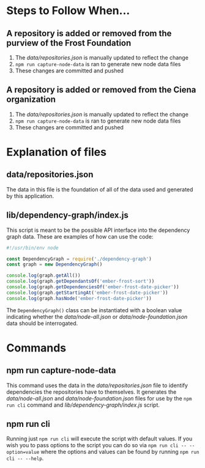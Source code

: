 

# Steps to Follow When...

## A repository is added or removed from the purview of the Frost Foundation

1. The _data/repositories.json_ is manually updated to reflect the change
2. `npm run capture-node-data` is ran to generate new node data files
3. These changes are committed and pushed

## A repository is added or removed from the Ciena organization

1. The _data/repositories.json_ is manually updated to reflect the change
2. `npm run capture-node-data` is ran to generate new node data files
3. These changes are committed and pushed


# Explanation of files

## data/repositories.json

The data in this file is the foundation of all of the data used and generated by this application.


## lib/dependency-graph/index.js

This script is meant to be the possible API interface into the dependency graph data.  These are examples of how can use the code:

```js
#!/usr/bin/env node

const DependencyGraph = require('./dependency-graph')
const graph = new DependencyGraph()

console.log(graph.getAll())
console.log(graph.getDependantsOf('ember-frost-sort'))
console.log(graph.getDependenciesOf('ember-frost-date-picker'))
console.log(graph.getStartingAt('ember-frost-date-picker'))
console.log(graph.hasNode('ember-frost-date-picker'))
```

The `DependencyGraph()` class can be instantiated with a boolean value indicating whether the _data/node-all.json_ or _data/node-foundation.json_ data should be interrogated.

# Commands

## npm run capture-node-data

This command uses the data in the _data/repositories.json_ file to identify dependencies the repositories have to themselves.  It generates the _data/node-all.json_ and _data/node-foundation.json_ files for use by the `npm run cli` command and _lib/dependency-graph/index.js_ script.


## npm run cli

Running just `npm run cli` will execute the script with default values.  If you wish you to pass options to the script you can do so via `npm run cli -- --option=value` where the options and values can be found by running `npm run cli -- --help`.
